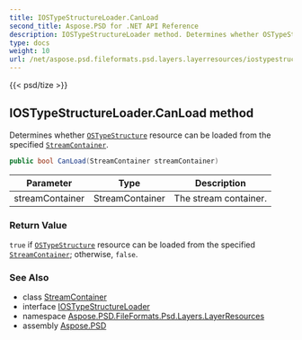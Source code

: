 ```yaml
---
title: IOSTypeStructureLoader.CanLoad
second_title: Aspose.PSD for .NET API Reference
description: IOSTypeStructureLoader method. Determines whether OSTypeStructure resource can be loaded from the specified StreamContainer
type: docs
weight: 10
url: /net/aspose.psd.fileformats.psd.layers.layerresources/iostypestructureloader/canload/
---
```

{{< psd/tize >}}
## IOSTypeStructureLoader.CanLoad method

Determines whether [`OSTypeStructure`](../../ostypestructure/) resource can be loaded from the specified [`StreamContainer`](../../../aspose.psd/streamcontainer/).

```csharp
public bool CanLoad(StreamContainer streamContainer)
```

| Parameter | Type | Description |
| --- | --- | --- |
| streamContainer | StreamContainer | The stream container. |

### Return Value

`true` if [`OSTypeStructure`](../../ostypestructure/) resource can be loaded from the specified [`StreamContainer`](../../../aspose.psd/streamcontainer/); otherwise, `false`.

### See Also

* class [StreamContainer](../../../aspose.psd/streamcontainer/)
* interface [IOSTypeStructureLoader](../)
* namespace [Aspose.PSD.FileFormats.Psd.Layers.LayerResources](../../iostypestructureloader/)
* assembly [Aspose.PSD](../../../)


